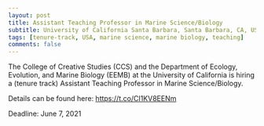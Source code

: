 ```yaml
---
layout: post
title: Assistant Teaching Professor in Marine Science/Biology
subtitle: University of California Santa Barbara, Santa Barbara, CA, USA
tags: [tenure-track, USA, marine science, marine biology, teaching]
comments: false
---
```


The College of Creative Studies (CCS) and the Department of Ecology, Evolution, and Marine Biology (EEMB) at the University of California is hiring a (tenure track) Assistant Teaching Professor in Marine Science/Biology.


Details can be found here: <https://t.co/CI1KV8EENm> 


Deadline: June 7, 2021